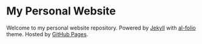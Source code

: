 # My Personal Website

Welcome to my personal website repository. Powered by <a href="https://jekyllrb.com/" target="_blank">Jekyll</a> with <a href="https://github.com/alshedivat/al-folio">al-folio</a> theme.
  Hosted by <a href="https://pages.github.com/" target="_blank">GitHub Pages</a>.
